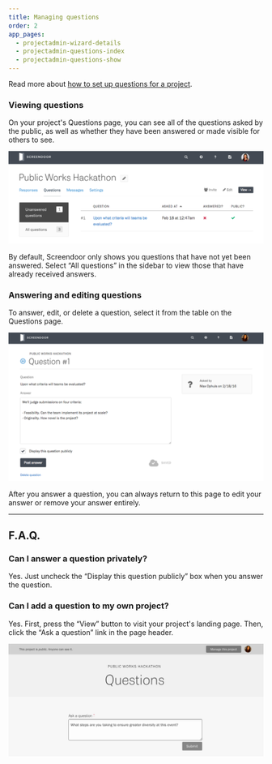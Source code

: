 ```yaml
---
title: Managing questions
order: 2
app_pages:
  - projectadmin-wizard-details
  - projectadmin-questions-index
  - projectadmin-questions-show
---
```


Read more about [how to set up questions for a project](configuring_the_question_and_answer_section.html).

### Viewing questions

On your project's Questions page, you can see all of the questions asked by the public, as well as whether they have been answered or made visible for others to see.

![Viewing questions asked for a project.](../images/questions_2.png)

By default, Screendoor only shows you questions that have not yet been answered. Select &ldquo;All questions&rdquo; in the sidebar to view those that have already received answers.

### Answering and editing questions

To answer, edit, or delete a question, select it from the table on the Questions page.

![Answering a question.](../images/questions_3.png)

After you answer a question, you can always return to this page to edit your answer or remove your answer entirely.

---

## F.A.Q.

### Can I answer a question privately?
Yes. Just uncheck the &ldquo;Display this question publicly&rdquo; box when you answer the question.

### Can I add a question to my own project?
Yes. First, press the &ldquo;View&rdquo; button to visit your project's landing page. Then, click the &ldquo;Ask a question&rdquo; link in the page header.

![Asking a question](../images/questions_4.png)
